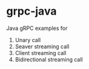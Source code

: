 # grpc-java
 Java gRPC examples for 
 1. Unary call
 2. Seaver streaming call
 3. Client streaming call
 4. Bidirectional streaming call
